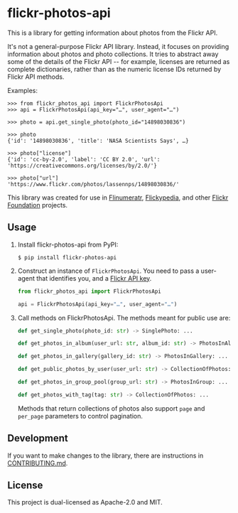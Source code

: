 # flickr-photos-api

This is a library for getting information about photos from the Flickr API.

It's not a general-purpose Flickr API library.
Instead, it focuses on providing information about photos and photo collections.
It tries to abstract away some of the details of the Flickr API -- for example, licenses are returned as complete dictionaries, rather than as the numeric license IDs returned by Flickr API methods.

Examples:

```console
>>> from flickr_photos_api import FlickrPhotosApi
>>> api = FlickrPhotosApi(api_key="…", user_agent="…")

>>> photo = api.get_single_photo(photo_id="14898030836")

>>> photo
{'id': '14898030836', 'title': 'NASA Scientists Says', …}

>>> photo["license"]
{'id': 'cc-by-2.0', 'label': 'CC BY 2.0', 'url': 'https://creativecommons.org/licenses/by/2.0/'}

>>> photo["url"]
'https://www.flickr.com/photos/lassennps/14898030836/'
```

This library was created for use in [Flinumeratr](), [Flickypedia], and other [Flickr Foundation] projects.

[Flinumeratr]: https://github.com/Flickr-Foundation/flinumeratr
[Flickypedia]: https://commons.wikimedia.org/wiki/Commons:Flickypedia
[Flickr Foundation]: https://www.flickr.org/

## Usage

1.  Install flickr-photos-api from PyPI:

    ```console
    $ pip install flickr-photos-api
    ```

2.  Construct an instance of `FlickrPhotosApi`.
    You need to pass a user-agent that identifies you, and a [Flickr API key][key].

    ```python
    from flickr_photos_api import FlickrPhotosApi

    api = FlickrPhotosApi(api_key="…", user_agent="…")
    ```

3.  Call methods on FlickrPhotosApi.
    The methods meant for public use are:

    ```python
    def get_single_photo(photo_id: str) -> SinglePhoto: ...

    def get_photos_in_album(user_url: str, album_id: str) -> PhotosInAlbum: ...

    def get_photos_in_gallery(gallery_id: str) -> PhotosInGallery: ...

    def get_public_photos_by_user(user_url: str) -> CollectionOfPhotos: ...

    def get_photos_in_group_pool(group_url: str) -> PhotosInGroup: ...

    def get_photos_with_tag(tag: str) -> CollectionOfPhotos: ...
    ```

    Methods that return collections of photos also support `page` and `per_page` parameters to control pagination.

[key]: https://www.flickr.com/services/api/misc.api_keys.html

## Development

If you want to make changes to the library, there are instructions in [CONTRIBUTING.md](./CONTRIBUTING.md).

## License

This project is dual-licensed as Apache-2.0 and MIT.
